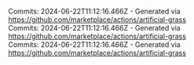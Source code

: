 Commits: 2024-06-22T11:12:16.466Z - Generated via https://github.com/marketplace/actions/artificial-grass
<br>
Commits: 2024-06-22T11:12:16.466Z - Generated via https://github.com/marketplace/actions/artificial-grass
<br>
Commits: 2024-06-22T11:12:16.466Z - Generated via https://github.com/marketplace/actions/artificial-grass
<br>
